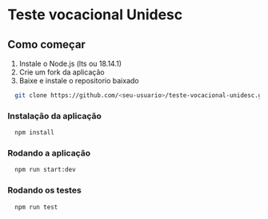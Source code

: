 # Teste vocacional Unidesc

## Como começar

1. Instale o Node.js (lts ou 18.14.1)
2. Crie um fork da aplicação
3. Baixe e instale o repositorio baixado

```bash
  git clone https://github.com/<seu-usuario>/teste-vocacional-unidesc.git
```

### Instalação da aplicação

```bash
  npm install
```

### Rodando a aplicação

```bash
  npm run start:dev
```

### Rodando os testes

```bash
  npm run test
```
